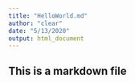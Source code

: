 ```yaml
---
title: "HelloWorld.md"
author: "clear"
date: "5/13/2020"
output: html_document
---
```


## This is a markdown file


